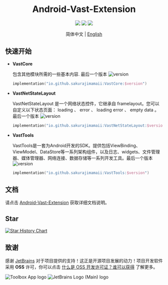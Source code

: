 <h1 align="center">Android-Vast-Extension</h1>

<p align="center">
<img src="https://img.shields.io/badge/min%20sdk%20version-23-yellowgreen"/>
<img src="https://img.shields.io/badge/jdk%20version-17-2300b894?style=flat"/>
<img src="https://img.shields.io/badge/license-Apache%20License%202.0-blue.svg?style=flat"/>
</p>

<p align="center">简体中文 | <a href="https://github.com/SakurajimaMaii/Android-Vast-Extension/blob/develop/README.md">English</a></p>

## 快速开始

- **VastCore**

    包含其他模块所需的一些基本内容. 最后一个版本 ![version](https://img.shields.io/maven-central/v/io.github.sakurajimamaii/VastCore)

    ```kotlin
    implementation("io.github.sakurajimamaii:VastCore:$version")
    ```

- **VastNetStateLayout**

    VastNetStateLayout 是一个网络状态控件，它继承自 framelayout。您可以自定义以下状态页面： loading 、 error 、 loading error 、 empty data 。最后一个版本 ![version](https://img.shields.io/maven-central/v/io.github.sakurajimamaii/VastNetStateLayout)

    ```kotlin
    implementation("io.github.sakurajimamaii:VastNetStateLayout:$version")
    ```

- **VastTools**

    VastTools是一套为Android开发的SDK。提供包括ViewBinding、ViewModel、DataStore等一系列架构组件，以及日志、widgets、文件管理器、媒体管理器、网络连接、数据存储等一系列开发工具。最后一个版本 ![version](https://img.shields.io/maven-central/v/io.github.sakurajimamaii/VastTools)

    ```kotlin
    implementation("io.github.sakurajimamaii:VastTools:$version")
    ```

## 文档

请点击 [Android-Vast-Extension](https://ave.entropy2020.cn/) 获取详细文档说明。

## Star

[![Star History Chart](https://api.star-history.com/svg?repos=SakurajimaMaii/Android-Vast-Extension&type=Date)](https://star-history.com/#SakurajimaMaii/Android-Vast-Extension&Date)

## 致谢

感谢 [JetBrains](https://www.jetbrains.com/) 对于项目提供的支持！这正是开源项目发展的动力！项目开发软件采用 **OSS** 许可，你可以点击 [什么是 OSS 开发许可证？谁可以获得](https://sales.jetbrains.com/hc/zh-cn/articles/360016581839-%E4%BB%80%E4%B9%88%E6%98%AF-OSS-%E5%BC%80%E5%8F%91%E8%AE%B8%E5%8F%AF%E8%AF%81-%E8%B0%81%E5%8F%AF%E4%BB%A5%E8%8E%B7%E5%BE%97-) 了解更多。

![Toolbox App logo](https://resources.jetbrains.com/storage/products/company/brand/logos/Toolbox.svg)
![JetBrains Logo (Main) logo](https://resources.jetbrains.com/storage/products/company/brand/logos/jb_beam.svg)
